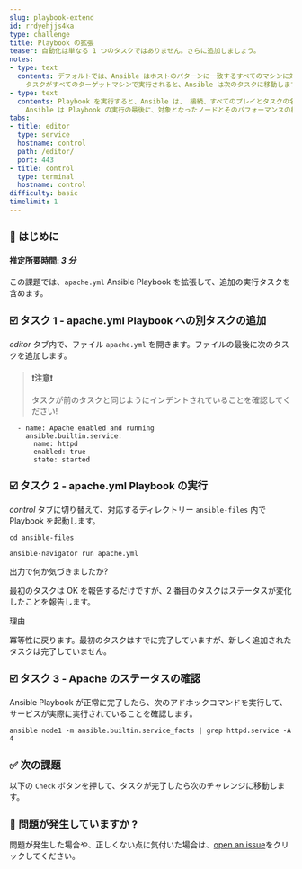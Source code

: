 ```yaml
---
slug: playbook-extend
id: rrdyehjjs4ka
type: challenge
title: Playbook の拡張
teaser: 自動化は単なる 1 つのタスクではありません。さらに追加しましょう。
notes:
- type: text
  contents: デフォルトでは、Ansible はホストのパターンに一致するすべてのマシンに対して、 各タスクを 1 つずつ順番に実行します。各タスクは、特定の引数を指定してモジュールを実行します。
    タスクがすべてのターゲットマシンで実行されると、Ansible は次のタスクに移動します。
- type: text
  contents: Playbook を実行すると、Ansible は、 接続、すべてのプレイとタスクの名前行、各タスクが各マシンで成功したか失敗したか、 各タスクが各マシンで変更を加えたかどうかに関する情報を返します。
    Ansible は Playbook の実行の最後に、対象となったノードとそのパフォーマンスの概要を提供します。 一般的な失敗と致命的な到達不能な通信試行は、カウントで分けて保持されます。
tabs:
- title: editor
  type: service
  hostname: control
  path: /editor/
  port: 443
- title: control
  type: terminal
  hostname: control
difficulty: basic
timelimit: 1
---
```

👋 はじめに
===
#### 推定所要時間: *3 分*<p>
この課題では、`apache.yml` Ansible Playbook を拡張して、追加の実行タスクを含めます。

☑️ タスク 1 - apache.yml Playbook への別タスクの追加
===

*editor* タブ内で、ファイル `apache.yml` を開きます。ファイルの最後に次のタスクを追加します。

>### **❗️注意❗️**
>タスクが前のタスクと同じようにインデントされていることを確認してください!


```
  - name: Apache enabled and running
    ansible.builtin.service:
      name: httpd
      enabled: true
      state: started
```

☑️ タスク 2 - apache.yml Playbook の実行
===

*control* タブに切り替えて、対応するディレクトリー `ansible-files` 内で Playbook を起動します。

```
cd ansible-files
```

```
ansible-navigator run apache.yml
```

出力で何か気づきましたか?

最初のタスクは OK を報告するだけですが、2 番目のタスクはステータスが変化したことを報告します。

理由

冪等性に戻ります。最初のタスクはすでに完了していますが、新しく追加されたタスクは完了していません。


☑️ タスク 3 - Apache のステータスの確認
===

Ansible Playbook が正常に完了したら、次のアドホックコマンドを実行して、サービスが実際に実行されていることを確認します。

```
ansible node1 -m ansible.builtin.service_facts | grep httpd.service -A 4
```
✅ 次の課題
===
以下の `Check` ボタンを押して、タスクが完了したら次のチャレンジに移動します。

🐛 問題が発生していますか ?
====

問題が発生した場合や、正しくない点に気付いた場合は、[open an issue](https://github.com/ansible/instruqt/issues/new?labels=writing-first-playbook&title=Issue+with+Writing+First+Playbook+slug+ID:+playbook-extend&assignees=rlopez133)をクリックしてください。

<style type="text/css" rel="stylesheet">
  .lightbox {
    display: none;
    position: fixed;
    justify-content: center;
    align-items: center;
    z-index: 999;
    top: 0;
    left: 0;
    right: 0;
    bottom: 0;
    padding: 1rem;
    background: rgba(0, 0, 0, 0.8);
    margin-left: auto;
    margin-right: auto;
    margin-top: auto;
    margin-bottom: auto;
  }
  .lightbox:target {
    display: flex;
  }
  .lightbox img {
    /* max-height: 100% */
    max-width: 60%;
    max-height: 60%;
  }
  img {
    display: block;
    margin-left: auto;
    margin-right: auto;
  }
  h1 {
    font-size: 18px;
  }
    h2 {
    font-size: 16px;
    font-weight: 600
  }
    h3 {
    font-size: 14px;
    font-weight: 600
  }
  p span {
    font-size: 14px;
  }
  ul li span {
    font-size: 14px
  }
</style>
